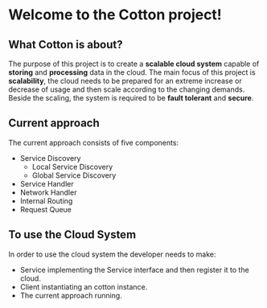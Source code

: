 # Welcome to the Cotton project!

## What Cotton is about?
The purpose of this project is to create a **scalable cloud system** capable of **storing** and **processing** data in the cloud. The main focus of this project is **scalability**, the cloud needs to be prepared for an extreme increase or decrease of usage and then scale according to the changing demands. Beside the scaling, the system is required to be **fault tolerant** and **secure**.

## Current approach
The current approach consists of five components:
* Service Discovery
  * Local Service Discovery
  * Global Service Discovery
* Service Handler
* Network Handler
* Internal Routing
* Request Queue

## To use the Cloud System
In order to use the cloud system the developer needs to make:
* Service implementing the Service interface and then register it to the cloud.
* Client instantiating an cotton instance.
* The current approach running.